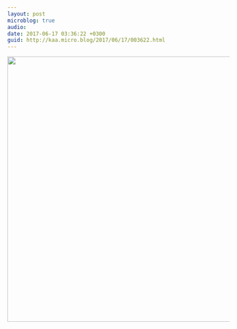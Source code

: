 ```yaml
---
layout: post
microblog: true
audio: 
date: 2017-06-17 03:36:22 +0300
guid: http://kaa.micro.blog/2017/06/17/003622.html
---
```



<img src="https://micro.kaa.bz/uploads/2018/334bcf0686.jpg" width="600" height="600" />
